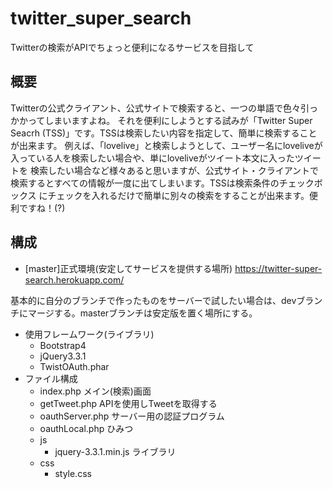 # twitter_super_search
Twitterの検索がAPIでちょっと便利になるサービスを目指して

## 概要
Twitterの公式クライアント、公式サイトで検索すると、一つの単語で色々引っかかってしまいますよね。
それを便利にしようとする試みが「Twitter Super Seacrh (TSS)」です。TSSは検索したい内容を指定して、簡単に検索することが出来ます。
例えば、「lovelive」と検索しようとして、ユーザー名にloveliveが入っている人を検索したい場合や、単にloveliveがツイート本文に入ったツイートを
検索したい場合など様々あると思いますが、公式サイト・クライアントで検索するとすべての情報が一度に出てしまいます。TSSは検索条件のチェックボックス
にチェックを入れるだけで簡単に別々の検索をすることが出来ます。便利ですね！(?)

## 構成
- [master]正式環境(安定してサービスを提供する場所)
https://twitter-super-search.herokuapp.com/

基本的に自分のブランチで作ったものをサーバーで試したい場合は、devブランチにマージする。masterブランチは安定版を置く場所にする。

- 使用フレームワーク(ライブラリ)
  - Bootstrap4
  - jQuery3.3.1
  - TwistOAuth.phar
- ファイル構成
  - index.php メイン(検索)画面
  - getTweet.php APIを使用しTweetを取得する
  - oauthServer.php サーバー用の認証プログラム
  - oauthLocal.php ひみつ
  - js
    - jquery-3.3.1.min.js ライブラリ
  - css
    - style.css
